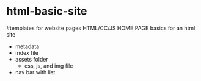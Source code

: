 # html-basic-site
#templates for website pages HTML/CC/JS
HOME PAGE
basics for an html site
  - metadata
  - index file
  - assets folder
      - css, js, and img file
  - nav bar with list
